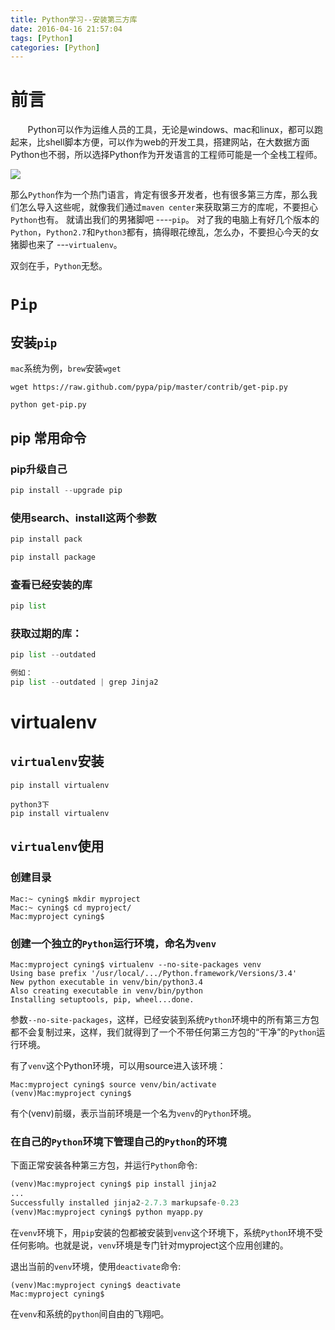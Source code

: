 ```yaml
---
title: Python学习--安装第三方库
date: 2016-04-16 21:57:04
tags: [Python]
categories: [Python]
---
```


# 前言

&nbsp;&nbsp;&nbsp;&nbsp;&nbsp;&nbsp;&nbsp;Python可以作为运维人员的工具，无论是windows、mac和linux，都可以跑起来，比shell脚本方便，可以作为web的开发工具，搭建网站，在大数据方面Python也不弱，所以选择Python作为开发语言的工程师可能是一个全栈工程师。

![](http://7xj9f0.com1.z0.glb.clouddn.com/308085d7cbf0dfed3d87bd686d564143_r.jpg)

那么`Python`作为一个热门语言，肯定有很多开发者，也有很多第三方库，那么我们怎么导入这些呢，就像我们通过`maven center`来获取第三方的库呢，不要担心`Python`也有。
就请出我们的男猪脚吧 ----`pip`。
对了我的电脑上有好几个版本的`Python`，`Python2.7`和`Python3`都有，搞得眼花缭乱，怎么办，不要担心今天的女猪脚也来了 ---`virtualenv`。

双剑在手，`Python`无愁。

# `Pip`

## 安装`pip`
`mac`系统为例，`brew`安装`wget`

```Shell
wget https://raw.github.com/pypa/pip/master/contrib/get-pip.py

python get-pip.py
```

## pip 常用命令

###  pip升级自己

```Python
pip install --upgrade pip
```

###  使用search、install这两个参数

```Python
pip install pack  

pip install package
```

###  查看已经安装的库

```Python
pip list

```

###  获取过期的库：

```Python
pip list --outdated

例如：
pip list --outdated | grep Jinja2
```

# virtualenv

## `virtualenv`安装
```shell
pip install virtualenv

python3下
pip install virtualenv
```

## `virtualenv`使用

###  创建目录

```shell
Mac:~ cyning$ mkdir myproject
Mac:~ cyning$ cd myproject/
Mac:myproject cyning$
```

###  创建一个独立的`Python`运行环境，命名为`venv`

```shell
Mac:myproject cyning$ virtualenv --no-site-packages venv
Using base prefix '/usr/local/.../Python.framework/Versions/3.4'
New python executable in venv/bin/python3.4
Also creating executable in venv/bin/python
Installing setuptools, pip, wheel...done.
```
参数`--no-site-packages`，这样，已经安装到系统`Python`环境中的所有第三方包都不会复制过来，这样，我们就得到了一个不带任何第三方包的“干净”的`Python`运行环境。

有了`venv`这个Python环境，可以用source进入该环境：

```shell
Mac:myproject cyning$ source venv/bin/activate
(venv)Mac:myproject cyning$
```
有个(venv)前缀，表示当前环境是一个名为`venv`的`Python`环境。


###  在自己的`Python`环境下管理自己的`Python`的环境
下面正常安装各种第三方包，并运行`Python`命令:
```python
(venv)Mac:myproject cyning$ pip install jinja2
...
Successfully installed jinja2-2.7.3 markupsafe-0.23
(venv)Mac:myproject cyning$ python myapp.py
```

在`venv`环境下，用`pip`安装的包都被安装到`venv`这个环境下，系统`Python`环境不受任何影响。也就是说，`venv`环境是专门针对myproject这个应用创建的。

退出当前的`venv`环境，使用`deactivate`命令:

```shell
(venv)Mac:myproject cyning$ deactivate
Mac:myproject cyning$
```
在`venv`和系统的`python`间自由的飞翔吧。
